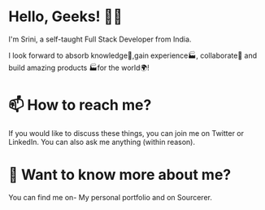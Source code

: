 # Hello, Geeks! 👋🏼
I'm Srini, a self-taught Full Stack Developer from India.

I look forward to absorb knowledge🧠,gain experience🏭, collaborate🤝 and build amazing products 🏭for the world🌍!

# 📫 How to reach me?
If you would like to discuss these things, you can join me on Twitter or LinkedIn. You can also ask me anything (within reason).

# 💬 Want to know more about me?
You can find me on- My personal portfolio and on Sourcerer.
